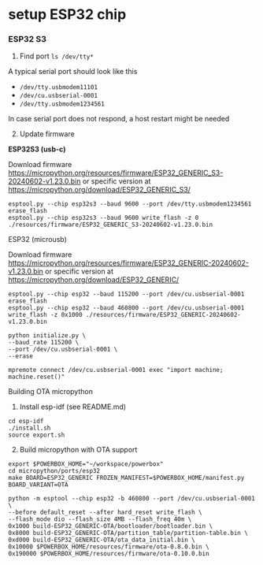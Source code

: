 # setup ESP32 chip

### ESP32 S3

1. Find port `ls /dev/tty*`

A typical serial port should look like this 
- `/dev/tty.usbmodem11101`
- `/dev/cu.usbserial-0001`
- `/dev/tty.usbmodem1234561`

In case serial port does not respond, a host restart might be needed 

2. Update firmware 

**ESP32S3 (usb-c)**

Download firmware https://micropython.org/resources/firmware/ESP32_GENERIC_S3-20240602-v1.23.0.bin
or specific version at
https://micropython.org/download/ESP32_GENERIC_S3/

```
esptool.py --chip esp32s3 --baud 9600 --port /dev/tty.usbmodem1234561 erase_flash
esptool.py --chip esp32s3 --baud 9600 write_flash -z 0 ./resources/firmware/ESP32_GENERIC_S3-20240602-v1.23.0.bin
```

ESP32 (microusb)

Download firmware https://micropython.org/resources/firmware/ESP32_GENERIC-20240602-v1.23.0.bin
or specific version at
https://micropython.org/download/ESP32_GENERIC/

```
esptool.py --chip esp32 --baud 115200 --port /dev/cu.usbserial-0001 erase_flash
esptool.py --chip esp32 --baud 460800 --port /dev/cu.usbserial-0001 write_flash -z 0x1000 ./resources/firmware/ESP32_GENERIC-20240602-v1.23.0.bin
```

```
python initialize.py \
--baud_rate 115200 \
--port /dev/cu.usbserial-0001 \
--erase

mpremote connect /dev/cu.usbserial-0001 exec "import machine; machine.reset()"
```

Building OTA micropython

1. Install esp-idf (see README.md)
```
cd esp-idf
./install.sh
source export.sh
```
2. Build micropython with OTA support


```
export $POWERBOX_HOME="~/workspace/powerbox"
cd micropython/ports/esp32
make BOARD=ESP32_GENERIC FROZEN_MANIFEST=$POWERBOX_HOME/manifest.py BOARD_VARIANT=OTA
```

```
python -m esptool --chip esp32 -b 460800 --port /dev/cu.usbserial-0001 \
--before default_reset --after hard_reset write_flash \
--flash_mode dio --flash_size 4MB --flash_freq 40m \
0x1000 build-ESP32_GENERIC-OTA/bootloader/bootloader.bin \
0x8000 build-ESP32_GENERIC-OTA/partition_table/partition-table.bin \
0xd000 build-ESP32_GENERIC-OTA/ota_data_initial.bin \
0x10000 $POWERBOX_HOME/resources/firmware/ota-0.8.0.bin \
0x190000 $POWERBOX_HOME/resources/firmware/ota-0.10.0.bin
```